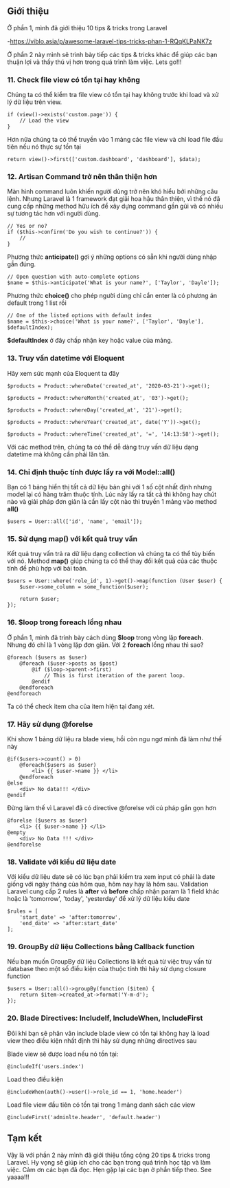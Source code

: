 ## Giới thiệu
Ở phần 1, mình đã giới thiệu 10 tips & tricks trong Laravel

-https://viblo.asia/p/awesome-laravel-tips-tricks-phan-1-RQqKLPaNK7z

Ở phần 2 này mình sẽ trình bày tiếp các tips & tricks khác để giúp các bạn thuận lợi và thấy thú vị hơn trong quá trình làm việc. Lets go!!!

### 11. Check file view có tồn tại hay không

Chúng ta có thể kiểm tra file view có tồn tại hay không trước khi load và xử lý dữ liệu trên view.

```
if (view()->exists('custom.page')) {
    // Load the view
}
```

Hơn nữa chúng ta có thể truyền vào 1 mảng các file view và chỉ load file đầu tiên nếu nó thực sự tồn tại

```
return view()->first(['custom.dashboard', 'dashboard'], $data);
```

### 12. Artisan Command trở nên thân thiện hơn

Màn hình command luôn khiến người dùng trở nên khó hiểu bởi những câu lệnh. Nhưng Laravel là 1 framework đạt giải hoa hậu thân thiện, vì thế nó đã cung cấp những method hữu ích để xây dựng command gần gũi và có nhiều sự tương tác hơn với người dùng.

```
// Yes or no?
if ($this->confirm('Do you wish to continue?')) {
    //
}
```

Phương thức **anticipate()** gợi ý những options có sẵn khi người dùng nhập gần đúng.
```
// Open question with auto-complete options
$name = $this->anticipate('What is your name?', ['Taylor', 'Dayle']);
```

Phương thức **choice()** cho phép người dùng chỉ cần enter là có phương án default trong 1 list rồi
```
// One of the listed options with default index
$name = $this->choice('What is your name?', ['Taylor', 'Dayle'], $defaultIndex);
```

**$defaultIndex** ở đây chấp nhận key hoặc value của mảng.

### 13. Truy vấn datetime với Eloquent

Hãy xem sức mạnh của Eloquent ta đây

```
$products = Product::whereDate('created_at', '2020-03-21')->get();

$products = Product::whereMonth('created_at', '03')->get();

$products = Product::whereDay('created_at', '21')->get();

$products = Product::whereYear('created_at', date('Y'))->get();

$products = Product::whereTime('created_at', '=', '14:13:58')->get();
```

Với các method trên, chúng ta có thể dễ dàng truy vấn dữ liệu dạng datetime mà không cần phải lăn tăn.

### 14. Chỉ định thuộc tính được lấy ra với Model::all()

Bạn có 1 bảng hiển thị tất cả dữ liệu bản ghi với 1 số cột nhất định nhưng model lại có hàng trăm thuộc tính. Lúc này lấy ra tất cả thì không hay chút nào và giải pháp đơn giản là cần lấy cột nào thì truyền 1 mảng vào method **all()**

```
$users = User::all(['id', 'name', 'email']);
```

### 15. Sử dụng map() với kết quả truy vấn

Kết quả truy vấn trả ra dữ liệu dạng collection và chúng ta có thể tùy biến với nó. Method **map()** giúp chúng ta có thể thay đổi kết quả của các thuộc tính để phù hợp với bài toán.

```
$users = User::where('role_id', 1)->get()->map(function (User $user) {
    $user->some_column = some_function($user);
    
    return $user;
});
```

### 16. $loop trong foreach lồng nhau

Ở phần 1, mình đã trình bày cách dùng **$loop** trong vòng lặp **foreach**. Nhưng đó chỉ là 1 vòng lặp đơn giản. Với 2 **foreach** lồng nhau thì sao?

```
@foreach ($users as $user)
    @foreach ($user->posts as $post)
        @if ($loop->parent->first)
            // This is first iteration of the parent loop.
        @endif
    @endforeach
@endforeach
```

Ta có thể check item cha của item hiện tại đang xét.

### 17. Hãy sử dụng @forelse

Khi show 1 bảng dữ liệu ra blade view, hồi còn ngu ngơ mình đã làm như thế này

```
@if($users->count() > 0)
    @foreach($users as $user)
        <li> {{ $user->name }} </li>
    @endforeach
@else
    <div> No data!!! </div>
@endif
```

Đừng làm thế vì Laravel đã có directive @forelse với cú pháp gắn gọn hơn

```
@forelse ($users as $user)
    <li> {{ $user->name }} </li>
@empty
    <div> No Data !!! </div>
@endforelse
```

### 18. Validate với kiểu dữ liệu date

Với kiểu dữ liệu date sẽ có lúc bạn phải kiểm tra xem input có phải là date giống với ngày tháng của hôm qua, hôm nay hay là hôm sau.
Validation Laravel cung cấp 2 rules là **after** và **before** chấp nhận param là 1 field khác hoặc là 'tomorrow', 'today', 'yesterday' để xử lý dữ liệu kiểu date

```
$rules = [
    'start_date' => 'after:tomorrow',
    'end_date' => 'after:start_date'
];
```

### 19. GroupBy dữ liệu Collections bằng Callback function

Nếu bạn muốn GroupBy dữ liệu Collections là kết quả từ việc truy vấn từ database theo một số điều kiện của thuộc tính thì hãy sử dụng closure function

```
$users = User::all()->groupBy(function ($item) {
    return $item->created_at->format('Y-m-d');
});
```

### 20.  Blade Directives: IncludeIf, IncludeWhen, IncludeFirst
Đôi khi bạn sẽ phân vân include blade view có tồn tại không hay là load view theo điều kiện nhất định thì hãy sử dụng những directives sau

Blade view sẽ được load nếu nó tồn tại:

```
@includeIf('users.index')
```

Load theo điều kiện

```
@includeWhen(auth()->user()->role_id == 1, 'home.header')
```

Load file view đầu tiên có tồn tại trong 1 mảng danh sách các view

```
@includeFirst('adminlte.header', 'default.header')
```

## Tạm kết
Vậy là với phần 2 này mình đã giới thiệu tổng cộng 20 tips & tricks trong Laravel. Hy vọng sẽ giúp ích cho các bạn trong quá trình học tập và làm việc. Cảm ơn các bạn đã đọc. Hẹn gặp lại các bạn ở phần tiếp theo. See yaaaa!!!